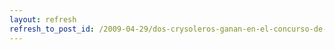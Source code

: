 ```yaml
---
layout: refresh
refresh_to_post_id: /2009-04-29/dos-crysoleros-ganan-en-el-concurso-de-software-libre
---
```

